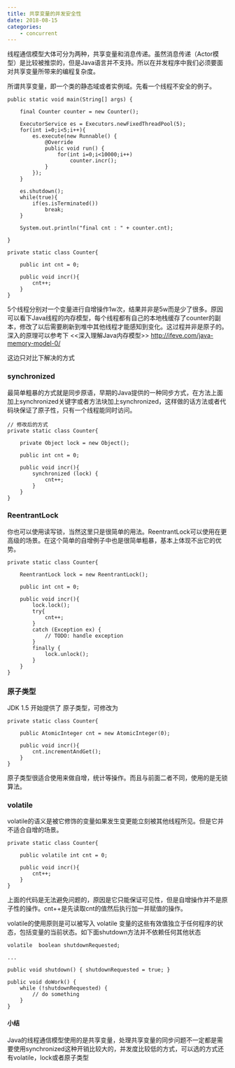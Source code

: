 ```yaml
---
title: 共享变量的并发安全性
date: 2018-08-15
categories:
	- concurrent
---
```

线程通信模型大体可分为两种，共享变量和消息传递。虽然消息传递（Actor模型）是比较被推崇的，但是Java语言并不支持。所以在并发程序中我们必须要面对共享变量所带来的编程复杂度。
<!-- more --> 
所谓共享变量，即一个类的静态域或者实例域。先看一个线程不安全的例子。


```
public static void main(String[] args) {
	
	final Counter counter = new Counter();
	
	ExecutorService es = Executors.newFixedThreadPool(5);
	for(int i=0;i<5;i++){
		es.execute(new Runnable() {
			@Override
			public void run() {
				for(int i=0;i<10000;i++)
					counter.incr();
			}
		});
	}
	
	es.shutdown();
	while(true){
		if(es.isTerminated())
			break;
	}
	
	System.out.println("final cnt : " + counter.cnt);
	
}

private static class Counter{
	
	public int cnt = 0;
	
	public void incr(){
		cnt++;
	}
}
```
5个线程分别对一个变量进行自增操作1w次，结果并非是5w而是少了很多。原因可以看下Java线程的内存模型，每个线程都有自己的本地栈缓存了counter的副本，修改了以后需要刷新到堆中其他线程才能感知到变化。这过程并非是原子的。深入的原理可以参考下 <<深入理解Java内存模型>> http://ifeve.com/java-memory-model-0/

这边只对比下解决的方式

### synchronized

最简单粗暴的方式就是同步原语，早期的Java提供的一种同步方式，在方法上面加上synchronized关键字或者方法块加上synchronized，这样做的话方法或者代码块保证了原子性，只有一个线程能同时访问。


```
// 修改后的方式
private static class Counter{
		
	private Object lock = new Object();
	
	public int cnt = 0;
	
	public void incr(){
		synchronized (lock) {
			cnt++;
		}
	}
}
```


### ReentrantLock

你也可以使用读写锁，当然这里只是很简单的用法。ReentrantLock可以使用在更高级的场景。在这个简单的自增例子中也是很简单粗暴，基本上体现不出它的优势。

```
private static class Counter{
		
	ReentrantLock lock = new ReentrantLock();
	
	public int cnt = 0;
	
	public void incr(){
		lock.lock();
		try{
			cnt++;
		}
		catch (Exception ex) {
			// TODO: handle exception
		}
		finally {
			lock.unlock();
		}
	}
}
```
### 原子类型

JDK 1.5 开始提供了 原子类型，可修改为


```
private static class Counter{
		
    public AtomicInteger cnt = new AtomicInteger(0);
    
    public void incr(){
    	cnt.incrementAndGet();
    }
}
```
原子类型很适合使用来做自增，统计等操作。而且与前面二者不同，使用的是无锁算法。

### volatile

volatile的语义是被它修饰的变量如果发生变更能立刻被其他线程所见。但是它并不适合自增的场景。


```
private static class Counter{
	
	public volatile int cnt = 0;
	
	public void incr(){
		cnt++;
	}
}
```
上面的代码是无法避免问题的，原因是它只能保证可见性，但是自增操作并不是原子性的操作。cnt++是先读取cnt的值然后执行加一并赋值的操作。

volatile的使用原则是可以被写入 volatile 变量的这些有效值独立于任何程序的状态，包括变量的当前状态。如下面shutdown方法并不依赖任何其他状态

```
volatile  boolean shutdownRequested;
 
...
 
public void shutdown() { shutdownRequested = true; }
 
public void doWork() { 
    while (!shutdownRequested) { 
        // do something
    }
}
```



#### 小结

Java的线程通信模型使用的是共享变量，处理共享变量的同步问题不一定都是需要使用synchronized这种开销比较大的，并发度比较低的方式，可以选的方式还有volatile，lock或者原子类型
